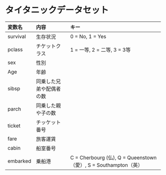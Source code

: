 # タイタニックデータセット

| 変数名　|	内容 |キー|
|:-|:-|:-|
survival	| 生存状況 |	0 = No, 1 = Yes
pclass　|	チケットクラス |	1 = 一等, 2 = 二等, 3 = 3等
sex	| 性別
Age	| 年齢
sibsp|	同乗した兄弟や配偶者の数
parch|	同乗した親や子の数
ticket|	チッケット番号	|
fare	| 旅客運賃	|
cabin	| 船室番号	|
embarked	|乗船港	|C = Cherbourg (仏), Q = Queenstown（愛）, S = Southampton（英）
